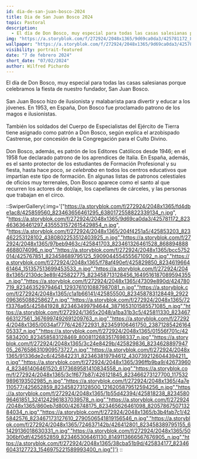 ```yaml
---
id: dia-de-san-juan-bosco-2024
title: Dia de San Juan Bosco 2024
topic: Pastoral
description:
  - El día de Don Bosco, muy especial para todas las casas salesianas porque celebramos la fiesta de nuestro fundador, San Juan Bosco.
img: "https://a.storyblok.com/f/272924/2048x1365/9d69ca0da3/425781172_823463636461297_4355531572615429854_n.jpg"
wallpaper: "https://a.storyblok.com/f/272924/2048x1365/9d69ca0da3/425781172_823463636461297_4355531572615429854_n.jpg"
visibility: portrait-featured
date: "7 de febrero 2024"
short_date: "07/02/2024"
author: Wilfred Pichardo
---
```

El día de Don Bosco, muy especial para todas las casas salesianas porque celebramos la fiesta de nuestro fundador, San Juan Bosco.
<br /><br />
San Juan Bosco hizo de ilusionista y malabarista para divertir y educar a los jóvenes. 
En 1953, en España, Don Bosco fue proclamado patrono de los magos e ilusionistas.
<br /><br />
También los soldados del Cuerpo de Especialistas del Ejército de Tierra tiene asignado como patrón a Don Bosco, 
según explica el arzobispado Castrense, por concesión de la Congregación para el Culto Divino.
<br /><br />
Don Bosco, además, es patrón de los Editores Católicos desde 1946; en el 1958 fue declarado patrono de los 
aprendices de Italia. En España, además, es el santo protector de los estudiantes de Formación Profesional y su 
fiesta, hasta hace poco, *se celebraba* en todos los centros educativos que impartían este tipo de formación. 
En algunas listas de patronos celestiales de oficios muy terrenales, Don Bosco aparece como el santo al que 
recurren los actores de doblaje, los capellanes de cárceles, y las personas que trabajan en el circo.

::SwiperGallery{:img='["https://a.storyblok.com/f/272924/2048x1365/fd4dbe1ac8/425859560_823463656461295_6380172558822339134_n.jpg", "https://a.storyblok.com/f/272924/2048x1365/9d69ca0da3/425781172_823463636461297_4355531572615429854_n.jpg", "https://a.storyblok.com/f/272924/2048x1365/204f4251a5/425853203_823462253128102_4380802253512403925_n.jpg","https://a.storyblok.com/f/272924/2048x1365/97beb9463c/425841703_823461326461528_8688948884688074096_n.jpg","https://a.storyblok.com/f/272924/2048x1365/bcc5752014/425767851_823458689795125_5909044554555671092_n.jpg","https://a.storyblok.com/f/272924/2048x1365/f78af490ef/425829850_823461966461464_151357513699453533_n.jpg","https://a.storyblok.com/f/272924/2048x1365/2130dc3e89/425822775_823458713128456_1649516187089594355_n.jpg","https://a.storyblok.com/f/272924/2048x1365/47309e890d/424780719_823463529794641_1293761010887987081_n.jpg","https://a.storyblok.com/f/272924/2048x1365/c1a1b66141/425855500_823458783128449_2922096365088258627_n.jpg","https://a.storyblok.com/f/272924/2048x1365/72f3376a65/425841928_823463499794644_3871653101585571085_n.jpg","https://a.storyblok.com/f/272924/1365x2048/a1ba31b3c5/425811330_823467663127561_3676997492691209763_n.jpg","https://a.storyblok.com/f/272924/2048x1365/0034af7776/426722931_823459106461750_2387128542616405337_n.jpg","https://a.storyblok.com/f/272924/2048x1365/01556f701c/425834200_823458583128469_8008112683517698337_n.jpg","https://a.storyblok.com/f/272924/2048x1365/3c24e8429b/425829836_823462889794705_2676586310909573727_n.jpg","https://a.storyblok.com/f/272924/2048x1365/91336de2c6/425842231_823463819794612_4307392126044394211_n.jpg","https://a.storyblok.com/f/272924/2048x1365/396ffb9ba9/426739604_823461406461520_6173689581410834558_n.jpg","https://a.storyblok.com/f/272924/2048x1365/3c1f677b87/426121845_823466273127700_1175329896193502985_n.jpg","https://a.storyblok.com/f/272924/2048x1365/4a7e110577/425652859_823458273128500_1216205879512594256_n.jpg","https://a.storyblok.com/f/272924/2048x1365/1b55d42394/425818238_823458096461851_3241242961837039578_n.jpg","https://a.storyblok.com/f/272924/2048x1365/860eb7d800/426748175_823465626461098_8205786750713284034_n.jpg","https://a.storyblok.com/f/272924/2048x1365/b3b4fab7c1/425842576_823467173127610_2790506541819156546_n.jpg","https://a.storyblok.com/f/272924/2048x1365/724637142b/426412801_823458389795155_61429136018630331_n.jpg","https://a.storyblok.com/f/272924/2048x1365/50306bf0df/425652859_823465306461130_8149113666567676905_n.jpg","https://a.storyblok.com/f/272924/2048x1365/38cba51b9d/425834177_823466043127723_1546975221589993400_n.jpg"]'}
::